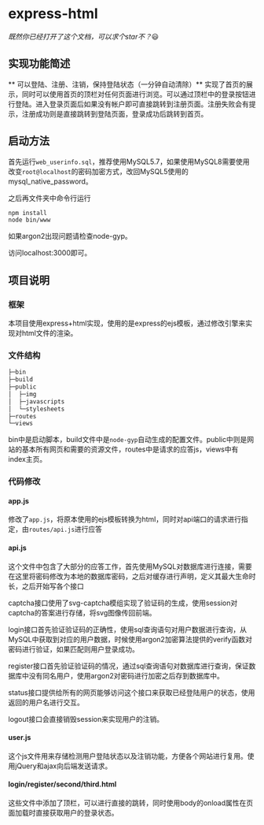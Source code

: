 # express-html

*既然你已经打开了这个文档，可以求个star不？*😃

## 实现功能简述

** 可以登陆、注册、注销，保持登陆状态（一分钟自动清除）** 实现了首页的展示，同时可以使用首页的顶栏对任何页面进行浏览。可以通过顶栏中的登录按钮进行登陆。进入登录页面后如果没有帐户即可直接跳转到注册页面。注册失败会有提示，注册成功则是直接跳转到登陆页面，登录成功后跳转到首页。

## 启动方法

首先运行`web_userinfo.sql`，推荐使用MySQL5.7，如果使用MySQL8需要使用改变`root@localhost`的密码加密方式，改回MySQL5使用的mysql_native_password。

之后再文件夹中命令行运行

```bash
npm install
node bin/www
```

如果argon2出现问题请检查node-gyp。

访问localhost:3000即可。

## 项目说明

### 框架

本项目使用express+html实现，使用的是express的ejs模板，通过修改引擎来实现对html文件的渲染。

### 文件结构

```bash
├─bin
├─build
├─public
│  ├─img
│  ├─javascripts
│  └─stylesheets
├─routes
└─views
```
bin中是启动脚本，build文件中是`node-gyp`自动生成的配置文件。public中则是网站的基本所有网页和需要的资源文件，routes中是请求的应答js，views中有index主页。

### 代码修改

#### app.js

修改了`app.js`，将原本使用的ejs模板转换为html，同时对api端口的请求进行指定，由`routes/api.js`进行应答

#### api.js

这个文件中包含了大部分的应答工作，首先使用MySQL对数据库进行连接，需要在这里将密码修改为本地的数据库密码，之后对缓存进行声明，定义其最大生命时长，之后开始写各个接口

captcha接口使用了svg-captcha模组实现了验证码的生成，使用session对captcha的答案进行存储，将svg图像传回前端。

login接口首先验证验证码的正确性，使用sql查询语句对用户数据进行查询，从MySQL中获取到对应的用户数据，时候使用argon2加密算法提供的verify函数对密码进行验证，如果匹配则用户登录成功。

register接口首先验证验证码的情况，通过sql查询语句对数据库进行查询，保证数据库中没有同名用户，使用argon2对密码进行加密之后存到数据库中。

status接口提供给所有的网页能够访问这个接口来获取已经登陆用户的状态，使用返回的用户名进行交互。

logout接口会直接销毁session来实现用户的注销。

#### user.js

这个js文件用来存储检测用户登陆状态以及注销功能，方便各个网站进行复用。使用jQuery和ajax向后端发送请求。

#### login/register/second/third.html

这些文件中添加了顶栏，可以进行直接的跳转，同时使用body的onload属性在页面加载时直接获取用户的登录状态。